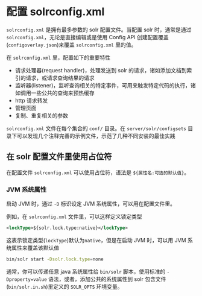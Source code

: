 # 配置 solrconfig.xml

`solrconfig.xml` 是拥有最多参数的 solr 配置文件。当配置 solr 时，通常是通过 `solrconfig.xml`，无论是直接编辑或是使用 Config API 创建配置覆盖(`configoverlay.json`)来覆盖 `solrconfig.xml` 里的值。

在 `solrconfig.xml` 里，配置如下的重要特性

* 请求处理器(request handler)，处理发送到 solr 的请求，诸如添加文档到索引的请求，或请求查询结果的请求
* 监听器(listener)，监听查询相关的特定事件，可用来触发特定代码的执行，诸如调用一些公共的查询来预热缓存
* http 请求转发
* 管理页面
* 复制、重复相关的参数

`solrconfig.xml` 文件在每个集合的 `conf/` 目录。在 `server/solr/configsets` 目录下可以发现几个注释完善的示例文件，示范了几种不同安装的最佳实践

## 在 solr 配置文件里使用占位符

在配置文件 `solrconfig.xml` 可以使用占位符，语法是 `${属性名:可选的默认值}`。

### JVM 系统属性

启动 JVM 时，通过 `-D` 标识设定 JVM 系统属性，可以用在配置文件里。

例如，在 `solrconfig.xml` 文件里，可以这样定义锁定类型

```xml
<lockType>${solr.lock.type:native}</lockType>
```

这表示锁定类型(`lockType`)默认为`native`，但是在启动 JVM 时，可以用 JVM 系统属性来覆盖该默认值

```bash
bin/solr start -Dsolr.lock.type=none
```

通常，你可以传递任意 java 系统属性给 `bin/solr` 脚本，使用标准的 `-Dproperty=value` 语法，或者，添加公共的系统属性到 solr 包含文件(`bin/solr.in.sh`)里定义的 `SOLR_OPTS` 环境变量。



